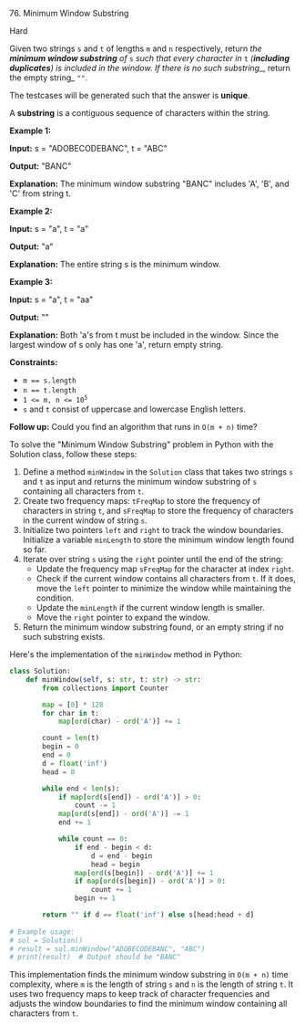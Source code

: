76\. Minimum Window Substring

Hard

Given two strings `s` and `t` of lengths `m` and `n` respectively, return _the **minimum window substring** of_ `s` _such that every character in_ `t` _(**including duplicates**) is included in the window. If there is no such substring__, return the empty string_ `""`_._

The testcases will be generated such that the answer is **unique**.

A **substring** is a contiguous sequence of characters within the string.

**Example 1:**

**Input:** s = "ADOBECODEBANC", t = "ABC"

**Output:** "BANC"

**Explanation:** The minimum window substring "BANC" includes 'A', 'B', and 'C' from string t. 

**Example 2:**

**Input:** s = "a", t = "a"

**Output:** "a"

**Explanation:** The entire string s is the minimum window. 

**Example 3:**

**Input:** s = "a", t = "aa"

**Output:** ""

**Explanation:** Both 'a's from t must be included in the window. Since the largest window of s only has one 'a', return empty string. 

**Constraints:**

*   `m == s.length`
*   `n == t.length`
*   <code>1 <= m, n <= 10<sup>5</sup></code>
*   `s` and `t` consist of uppercase and lowercase English letters.

**Follow up:** Could you find an algorithm that runs in `O(m + n)` time?

To solve the "Minimum Window Substring" problem in Python with the Solution class, follow these steps:

1. Define a method `minWindow` in the `Solution` class that takes two strings `s` and `t` as input and returns the minimum window substring of `s` containing all characters from `t`.
2. Create two frequency maps: `tFreqMap` to store the frequency of characters in string `t`, and `sFreqMap` to store the frequency of characters in the current window of string `s`.
3. Initialize two pointers `left` and `right` to track the window boundaries. Initialize a variable `minLength` to store the minimum window length found so far.
4. Iterate over string `s` using the `right` pointer until the end of the string:
   - Update the frequency map `sFreqMap` for the character at index `right`.
   - Check if the current window contains all characters from `t`. If it does, move the `left` pointer to minimize the window while maintaining the condition.
   - Update the `minLength` if the current window length is smaller.
   - Move the `right` pointer to expand the window.
5. Return the minimum window substring found, or an empty string if no such substring exists.

Here's the implementation of the `minWindow` method in Python:

```python
class Solution:
    def minWindow(self, s: str, t: str) -> str:
        from collections import Counter

        map = [0] * 128
        for char in t:
            map[ord(char) - ord('A')] += 1

        count = len(t)
        begin = 0
        end = 0
        d = float('inf')
        head = 0

        while end < len(s):
            if map[ord(s[end]) - ord('A')] > 0:
                count -= 1
            map[ord(s[end]) - ord('A')] -= 1
            end += 1

            while count == 0:
                if end - begin < d:
                    d = end - begin
                    head = begin
                map[ord(s[begin]) - ord('A')] += 1
                if map[ord(s[begin]) - ord('A')] > 0:
                    count += 1
                begin += 1

        return "" if d == float('inf') else s[head:head + d]
        
# Example usage:
# sol = Solution()
# result = sol.minWindow("ADOBECODEBANC", "ABC")
# print(result)  # Output should be "BANC"
```

This implementation finds the minimum window substring in `O(m + n)` time complexity, where `m` is the length of string `s` and `n` is the length of string `t`. It uses two frequency maps to keep track of character frequencies and adjusts the window boundaries to find the minimum window containing all characters from `t`.